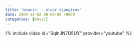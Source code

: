 ```yaml
---
title: "moanin' - eldar djangirov"
date: 2009-12-02 08:00:00 +0000
categories: [music]
---
```

{% include video id="SqlnJN7G5UY" provider="youtube" %}